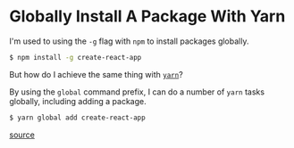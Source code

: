 # Globally Install A Package With Yarn

I'm used to using the `-g` flag with `npm` to install packages globally.

```bash
$ npm install -g create-react-app
```

But how do I achieve the same thing with [`yarn`](https://yarnpkg.com/en/)?

By using the `global` command prefix, I can do a number of `yarn` tasks
globally, including adding a package.

```bash
$ yarn global add create-react-app
```

[source](https://yarnpkg.com/lang/en/docs/cli/global/)
